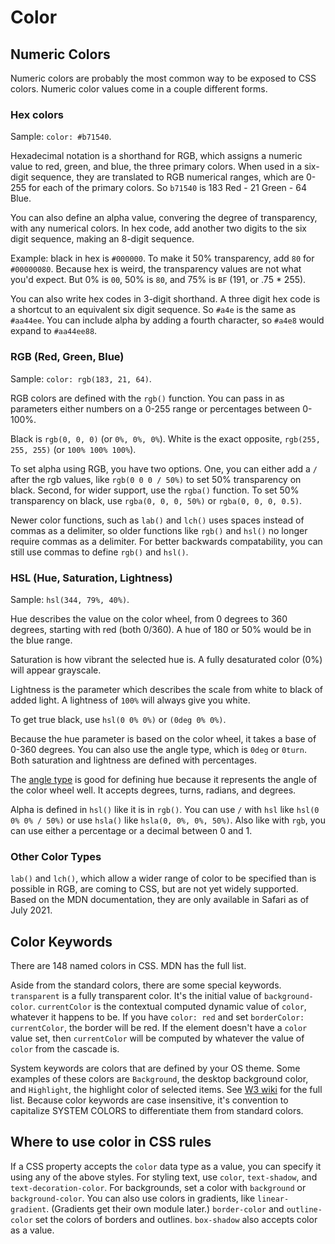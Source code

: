 # Color

## Numeric Colors

Numeric colors are probably the most common way to be exposed to CSS colors. Numeric color values come in a couple different forms.

### Hex colors

Sample: `color: #b71540`.

Hexadecimal notation is a shorthand for RGB, which assigns a numeric value to red, green, and blue, the three primary colors. When used in a six-digit sequence, they are translated to RGB numerical ranges, which are 0-255 for each of the primary colors. So `b71540` is 183 Red - 21 Green - 64 Blue.

You can also define an alpha value, convering the degree of transparency, with any numerical colors. In hex code, add another two digits to the six digit sequence, making an 8-digit sequence.

Example: black in hex is `#000000`. To make it 50% transparency, add `80` for `#00000080`. Because hex is weird, the transparency values are not what you'd expect. But 0% is `00`, 50% is `80`, and 75% is `BF` (191, or .75 * 255).

You can also write hex codes in 3-digit shorthand. A three digit hex code is a shortcut to an equivalent six digit sequence. So `#a4e` is the same as `#aa44ee`. You can include alpha by adding a fourth character, so `#a4e8` would expand to `#aa44ee88`.

### RGB (Red, Green, Blue)

Sample: `color: rgb(183, 21, 64)`.

RGB colors are defined with the `rgb()` function. You can pass in as parameters either numbers on a 0-255 range or percentages between 0-100%.

Black is `rgb(0, 0, 0)` (or `0%, 0%, 0%`). White is the exact opposite, `rgb(255, 255, 255)` (or `100% 100% 100%`).

To set alpha using RGB, you have two options. One, you can either add a `/` after the rgb values, like `rgb(0 0 0 / 50%)` to set 50% transparency on black. Second, for wider support, use the `rgba()` function. To set 50% transparency on black, use `rgba(0, 0, 0, 50%)` or `rgba(0, 0, 0, 0.5)`.

Newer color functions, such as `lab()` and `lch()` uses spaces instead of commas as a delimiter, so older functions like `rgb()` and `hsl()` no longer require commas as a delimiter. For better backwards compatability, you can still use commas to define `rgb()` and `hsl()`.

### HSL (Hue, Saturation, Lightness)

Sample: `hsl(344, 79%, 40%)`.

Hue describes the value on the color wheel, from 0 degrees to 360 degrees, starting with red (both 0/360). A hue of 180 or 50% would be in the blue range.

Saturation is how vibrant the selected hue is. A fully desaturated color (0%) will appear grayscale.

Lightness is the parameter which describes the scale from white to black of added light. A lightness of `100%` will always give you white.

To get true black, use `hsl(0 0% 0%)` or `(0deg 0% 0%)`.

Because the hue parameter is based on the color wheel, it takes a base of 0-360 degrees. You can also use the angle type, which is `0deg` or `0turn`. Both saturation and lightness are defined with percentages.

The [angle type](https://developer.mozilla.org/en-US/docs/Web/CSS/angle) is good for defining hue because it represents the angle of the color wheel well. It accepts degrees, turns, radians, and degrees.

Alpha is defined in `hsl()` like it is in `rgb()`. You can use `/` with `hsl` like `hsl(0 0% 0% / 50%)` or use `hsla()` like `hsla(0, 0%, 0%, 50%)`. Also like with `rgb`, you can use either a percentage or a decimal between 0 and 1.

### Other Color Types

`lab()` and `lch()`, which allow a wider range of color to be specified than is possible in RGB, are coming to CSS, but are not yet widely supported. Based on the MDN documentation, they are only available in Safari as of July 2021.

## Color Keywords

There are 148 named colors in CSS. MDN has the full list.

Aside from the standard colors, there are some special keywords.
`transparent` is a fully transparent color. It's the initial value of `background-color`.
`currentColor` is the contextual computed dynamic value of `color`, whatever it happens to be. If you have `color: red` and set `borderColor: currentColor`, the border will be red. If the element doesn't have a `color` value set, then `currentColor` will be computed by whatever the value of `color` from the cascade is.

System keywords are colors that are defined by your OS theme. Some examples of these colors are `Background`, the desktop background color, and `Highlight`, the highlight color of selected items. See [W3 wiki](https://www.w3.org/wiki/CSS/Properties/color/keywords#System_Colors) for the full list. Because color keywords are case insensitive, it's convention to capitalize SYSTEM COLORS to differentiate them from standard colors.

## Where to use color in CSS rules

If a CSS property accepts the `color` data type as a value, you can specify it using any of the above styles. For styling text, use `color`, `text-shadow`, and `text-decoration-color`. For backgrounds, set a color with `background` or `background-color`. You can also use colors in gradients, like `linear-gradient`. (Gradients get their own module later.) `border-color` and `outline-color` set the colors of borders and outlines. `box-shadow` also accepts color as a value.
